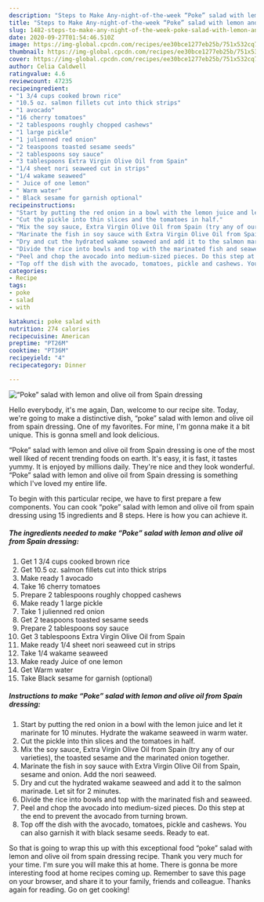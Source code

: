 ```yaml
---
description: "Steps to Make Any-night-of-the-week “Poke” salad with lemon and olive oil from Spain dressing"
title: "Steps to Make Any-night-of-the-week “Poke” salad with lemon and olive oil from Spain dressing"
slug: 1482-steps-to-make-any-night-of-the-week-poke-salad-with-lemon-and-olive-oil-from-spain-dressing
date: 2020-09-27T01:54:46.510Z
image: https://img-global.cpcdn.com/recipes/ee30bce1277eb25b/751x532cq70/poke-salad-with-lemon-and-olive-oil-from-spain-dressing-recipe-main-photo.jpg
thumbnail: https://img-global.cpcdn.com/recipes/ee30bce1277eb25b/751x532cq70/poke-salad-with-lemon-and-olive-oil-from-spain-dressing-recipe-main-photo.jpg
cover: https://img-global.cpcdn.com/recipes/ee30bce1277eb25b/751x532cq70/poke-salad-with-lemon-and-olive-oil-from-spain-dressing-recipe-main-photo.jpg
author: Celia Caldwell
ratingvalue: 4.6
reviewcount: 47235
recipeingredient:
- "1 3/4 cups cooked brown rice"
- "10.5 oz. salmon fillets cut into thick strips"
- "1 avocado"
- "16 cherry tomatoes"
- "2 tablespoons roughly chopped cashews"
- "1 large pickle"
- "1 julienned red onion"
- "2 teaspoons toasted sesame seeds"
- "2 tablespoons soy sauce"
- "3 tablespoons Extra Virgin Olive Oil from Spain"
- "1/4 sheet nori seaweed cut in strips"
- "1/4 wakame seaweed"
- " Juice of one lemon"
- " Warm water"
- " Black sesame for garnish optional"
recipeinstructions:
- "Start by putting the red onion in a bowl with the lemon juice and let it marinate for 10 minutes. Hydrate the wakame seaweed in warm water."
- "Cut the pickle into thin slices and the tomatoes in half."
- "Mix the soy sauce, Extra Virgin Olive Oil from Spain (try any of our varieties), the toasted sesame and the marinated onion together."
- "Marinate the fish in soy sauce with Extra Virgin Olive Oil from Spain, sesame and onion. Add the nori seaweed."
- "Dry and cut the hydrated wakame seaweed and add it to the salmon marinade. Let sit for 2 minutes."
- "Divide the rice into bowls and top with the marinated fish and seaweed."
- "Peel and chop the avocado into medium-sized pieces. Do this step at the end to prevent the avocado from turning brown."
- "Top off the dish with the avocado, tomatoes, pickle and cashews. You can also garnish it with black sesame seeds. Ready to eat."
categories:
- Recipe
tags:
- poke
- salad
- with

katakunci: poke salad with 
nutrition: 274 calories
recipecuisine: American
preptime: "PT26M"
cooktime: "PT36M"
recipeyield: "4"
recipecategory: Dinner

---
```



![“Poke” salad with lemon and olive oil from Spain dressing](https://img-global.cpcdn.com/recipes/ee30bce1277eb25b/751x532cq70/poke-salad-with-lemon-and-olive-oil-from-spain-dressing-recipe-main-photo.jpg)

Hello everybody, it's me again, Dan, welcome to our recipe site. Today, we're going to make a distinctive dish, “poke” salad with lemon and olive oil from spain dressing. One of my favorites. For mine, I'm gonna make it a bit unique. This is gonna smell and look delicious.

“Poke” salad with lemon and olive oil from Spain dressing is one of the most well liked of recent trending foods on earth. It's easy, it is fast, it tastes yummy. It is enjoyed by millions daily. They're nice and they look wonderful. “Poke” salad with lemon and olive oil from Spain dressing is something which I've loved my entire life.




To begin with this particular recipe, we have to first prepare a few components. You can cook “poke” salad with lemon and olive oil from spain dressing using 15 ingredients and 8 steps. Here is how you can achieve it.

<!--inarticleads1-->

##### The ingredients needed to make “Poke” salad with lemon and olive oil from Spain dressing:

1. Get 1 3/4 cups cooked brown rice
1. Get 10.5 oz. salmon fillets cut into thick strips
1. Make ready 1 avocado
1. Take 16 cherry tomatoes
1. Prepare 2 tablespoons roughly chopped cashews
1. Make ready 1 large pickle
1. Take 1 julienned red onion
1. Get 2 teaspoons toasted sesame seeds
1. Prepare 2 tablespoons soy sauce
1. Get 3 tablespoons Extra Virgin Olive Oil from Spain
1. Make ready 1/4 sheet nori seaweed cut in strips
1. Take 1/4 wakame seaweed
1. Make ready  Juice of one lemon
1. Get  Warm water
1. Take  Black sesame for garnish (optional)




<!--inarticleads2-->

##### Instructions to make “Poke” salad with lemon and olive oil from Spain dressing:

1. Start by putting the red onion in a bowl with the lemon juice and let it marinate for 10 minutes. Hydrate the wakame seaweed in warm water.
1. Cut the pickle into thin slices and the tomatoes in half.
1. Mix the soy sauce, Extra Virgin Olive Oil from Spain (try any of our varieties), the toasted sesame and the marinated onion together.
1. Marinate the fish in soy sauce with Extra Virgin Olive Oil from Spain, sesame and onion. Add the nori seaweed.
1. Dry and cut the hydrated wakame seaweed and add it to the salmon marinade. Let sit for 2 minutes.
1. Divide the rice into bowls and top with the marinated fish and seaweed.
1. Peel and chop the avocado into medium-sized pieces. Do this step at the end to prevent the avocado from turning brown.
1. Top off the dish with the avocado, tomatoes, pickle and cashews. You can also garnish it with black sesame seeds. Ready to eat.




So that is going to wrap this up with this exceptional food “poke” salad with lemon and olive oil from spain dressing recipe. Thank you very much for your time. I'm sure you will make this at home. There is gonna be more interesting food at home recipes coming up. Remember to save this page on your browser, and share it to your family, friends and colleague. Thanks again for reading. Go on get cooking!
